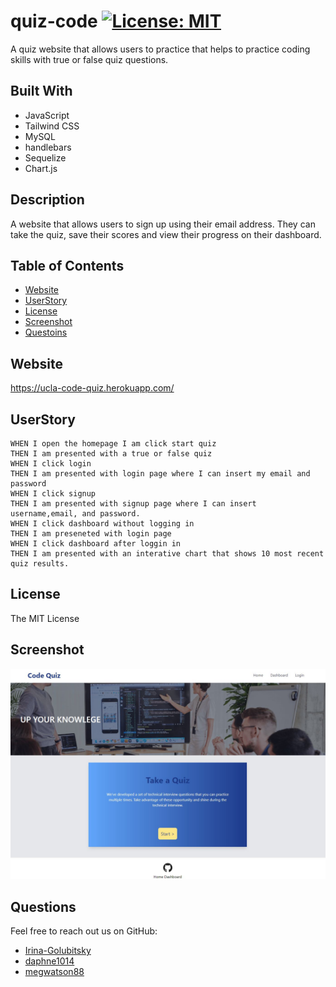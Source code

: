 # quiz-code [![License: MIT](https://img.shields.io/badge/License-MIT-yellow.svg)](https://opensource.org/licenses/MIT)
A quiz website that allows users to practice that helps to practice coding skills with true or false quiz questions.

## Built With

* JavaScript
* Tailwind CSS
* MySQL
* handlebars
* Sequelize
* Chart.js

## Description 

A website that allows users to sign up using their email address. They can take the quiz, save their scores and view their progress on their dashboard.


## Table of Contents 
- [Website](#website)
- [UserStory](#UserStory)
- [License](#license)
- [Screenshot](#screenshot)
- [Questoins](#questions)
  
## Website
  
 https://ucla-code-quiz.herokuapp.com/

 ## UserStory

```
WHEN I open the homepage I am click start quiz
THEN I am presented with a true or false quiz
WHEN I click login
THEN I am presented with login page where I can insert my email and password
WHEN I click signup
THEN I am presented with signup page where I can insert username,email, and password.
WHEN I click dashboard without logging in
THEN I am preseneted with login page
WHEN I click dashboard after loggin in
THEN I am presented with an interative chart that shows 10 most recent quiz results.

```

## License 
  
  The MIT License


## Screenshot
  
  ![screenshot image](./public/img/website-screenshot.JPG?raw=true "Screenshot") 
   
## Questions
  Feel free to reach out us on GitHub: 

  * [Irina-Golubitsky](https://github.com/Irina-Golubitsky)
  * [daphne1014](https://github.com/daphne1014)
  * [megwatson88](https://github.com/megwatson88)